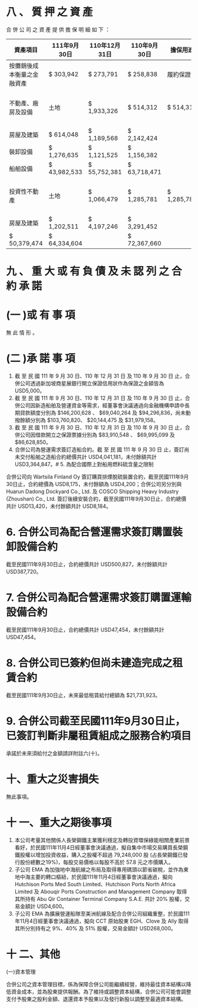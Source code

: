 # 八 、 質 押 之 資 產

合 併 公 司 之 資 產 提 供 擔 保 明 細 如 下 ：

|資產項目|111年9月30日|110年12月31日|110年9月30日|擔保用途| |
|---|---|---|---|---|---|
|按攤銷後成本衡量之金融資產|$ 303,942|$ 273,791|$ 258,838|履約保證金| |
|不動產、廠房及設備|土地|$ 1,933,326|$ 514,312|$ 514,312|長期借款|
|房屋及建築|$ 614,048|$ 1,189,568|$ 2,142,424| | |
|裝卸設備|$ 1,276,635|$ 1,121,525|$ 1,156,382| | |
|船舶設備|$ 43,982,533|$ 55,752,381|$ 63,718,471| | |
|投資性不動產|土地|$ 1,066,479|$ 1,285,781|$ 1,285,781|長期借款|
|房屋及建築|$ 1,202,511|$ 4,197,246|$ 3,291,452| | |
|$ 50,379,474|$ 64,334,604| |$ 72,367,660| | |

# 九 、 重 大 或 有 負 債 及 未 認 列 之 合 約 承 諾

# (一 )或 有 事 項

無 此 情 形 。

# (二 )承 諾 事 項

1. 截 至 民 國 111 年 9 月 30 日、110 年 12 月 31 日 及 110 年 9 月 30 日 止，合併公司透過新加坡商星展銀行開立保證信用狀作為保證之金額皆為 USD5,000。
2. 截 至 民 國 111 年 9 月 30 日、110 年 12 月 31 日 及 110 年 9 月 30 日 止，合併公司因新造船舶及營運資金等需求，經董事會決議通過向金融機構申請中長期貸款額度分別為 $146,200,628 、 $69,040,264 及 $94,296,836，尚未動撥餘額分別為 $103,760,820、 $20,144,475 及 $31,979,158。
3. 截 至 民 國 111 年 9 月 30 日、110 年 12 月 31 日 及 110 年 9 月 30 日 止，合併公司因借款開立之保證票據分別為 $83,910,548 、 $69,995,099 及 $86,628,850。
4. 合併公司為營運需求簽訂造船合約。截 至 民 國 111 年 9 月 30 日 止，簽訂尚未交付船舶之造船合約總價共計 USD4,041,181，未付餘額共計 USD3,364,847。# 5. 為配合國際上對船用燃料硫含量之限制

合併公司向 Wartsila Finland Oy 簽訂購買排煙脫硫裝置合約，截至民國111年9月30日止，合約總價為 USD8,175，未付餘額為 USD4,200；合併公司另分別與 Huarun Dadong Dockyard Co., Ltd. 及 COSCO Shipping Heavy Industry (Zhoushan) Co., Ltd. 簽訂後續安裝合約，截至民國111年9月30日止，合約總價共計 USD13,420，未付餘額共計 USD8,184。

# 6. 合併公司為配合營運需求簽訂購置裝卸設備合約

截至民國111年9月30日止，合約總價共計 USD500,827，未付餘額共計 USD387,720。

# 7. 合併公司為配合營運需求簽訂購置運輸設備合約

截至民國111年9月30日止，合約總價共計 USD47,454，未付餘額共計 USD47,454。

# 8. 合併公司已簽約但尚未建造完成之租賃合約

截至民國111年9月30日止，未來最低租賃給付總額為 $21,731,923。

# 9. 合併公司截至民國111年9月30日止，已簽訂判斷非屬租賃組成之服務合約項目

承諾於未來須給付之金額請詳附註六(十)。

# 十、重大之災害損失

無此事項。

# 十 一、重大之期後事項

1. 本公司考量其他關係人長榮鋼鐵主業獲利穩定及轉投資環保綠能相關產業前景看好，於民國111年11月4日經董事會決議通過，擬自集中市場交易購買長榮鋼鐵股權以增加投資收益，購入之股權不超過 79,248,000 股 (占長榮鋼鐵已發行股份總數之19%)，每股交易價格以每股不高於 57.8 元之市價購入。
2. 子公司 EMA 為加強地中海航線之布局及取得專用碼頭以節省碳稅，並作為東地中海主要的轉口樞紐，於民國111年11月4日經董事會決議通過，擬向 Hutchison Ports Med South Limited、Hutchison Ports North Africa Limited 及 Abouqir Ports Construction and Management Company 取得其所持有 Abu Qir Container Terminal Company S.A.E. 共計 20% 股權，交易金額計 USD4,600。
3. 子公司 EMA 為擴展營運船隊至美洲航線及配合合併公司組織重整，於民國111年11月4日經董事會決議通過，擬向 CCT 原始股東 EGH、Clove 及 Ally 取得其所分別持有之 9%、40% 及 51% 股權，交易金額計 USD268,000。

# 十 二、其他

(一)資本管理

合併公司之資本管理目標，係為保障合併公司能繼續經營，維持最佳資本結構以降低資金成本，並為股東提供報酬。為了維持或調整資本結構，合併公司可能會調整支付予股東之股利金額、退還資本予股東以及發行新股以調整至最適資本結構。